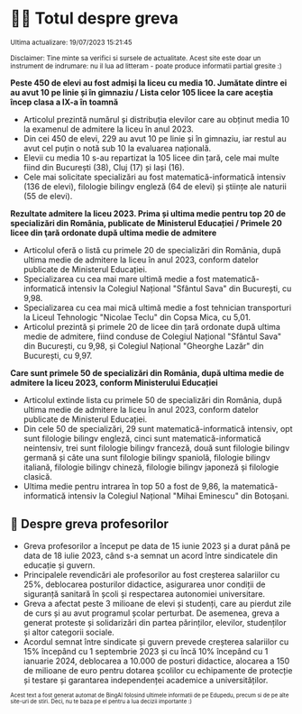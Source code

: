 # 👩‍🏫 Totul despre greva
<sub>Ultima actualizare: 19/07/2023 15:21:45</sub>

<sub>Disclaimer: Tine minte sa verifici si sursele de actualitate. Acest site este doar un instrument de indrumare: nu il lua ad litteram - poate produce informatii partial gresite :)</sub>

**Peste 450 de elevi au fost admiși la liceu cu media 10. Jumătate dintre ei au avut 10 pe linie și în gimnaziu / Lista celor 105 licee la care aceștia încep clasa a IX-a în toamnă**
- Articolul prezintă numărul și distribuția elevilor care au obținut media 10 la examenul de admitere la liceu în anul 2023.
- Din cei 450 de elevi, 229 au avut 10 pe linie și în gimnaziu, iar restul au avut cel puțin o notă sub 10 la evaluarea națională.
- Elevii cu media 10 s-au repartizat la 105 licee din țară, cele mai multe fiind din București (38), Cluj (17) și Iași (16).
- Cele mai solicitate specializări au fost matematică-informatică intensiv (136 de elevi), filologie bilingv engleză (64 de elevi) și științe ale naturii (55 de elevi).

**Rezultate admitere la liceu 2023. Prima și ultima medie pentru top 20 de specializări din România, publicate de Ministerul Educației / Primele 20 licee din ţară ordonate după ultima medie de admitere**
- Articolul oferă o listă cu primele 20 de specializări din România, după ultima medie de admitere la liceu în anul 2023, conform datelor publicate de Ministerul Educației.
- Specializarea cu cea mai mare ultimă medie a fost matematică-informatică intensiv la Colegiul Național "Sfântul Sava" din București, cu 9,98.
- Specializarea cu cea mai mică ultimă medie a fost tehnician transporturi la Liceul Tehnologic "Nicolae Teclu" din Copsa Mica, cu 5,01.
- Articolul prezintă și primele 20 de licee din țară ordonate după ultima medie de admitere, fiind conduse de Colegiul Național "Sfântul Sava" din București, cu 9,98, și Colegiul Național "Gheorghe Lazăr" din București, cu 9,97.

**Care sunt primele 50 de specializări din România, după ultima medie de admitere la liceu 2023, conform Ministerului Educației**
- Articolul extinde lista cu primele 50 de specializări din România, după ultima medie de admitere la liceu în anul 2023, conform datelor publicate de Ministerul Educației.
- Din cele 50 de specializări, 29 sunt matematică-informatică intensiv, opt sunt filologie bilingv engleză, cinci sunt matematică-informatică neintensiv, trei sunt filologie bilingv franceză, două sunt filologie bilingv germană și câte una sunt filologie bilingv spaniolă, filologie bilingv italiană, filologie bilingv chineză, filologie bilingv japoneză și filologie clasică.
- Ultima medie pentru intrarea în top 50 a fost de 9,86, la matematică-informatică intensiv la Colegiul Național "Mihai Eminescu" din Botoșani.

## 🏫 Despre greva profesorilor
- Greva profesorilor a început pe data de 15 iunie 2023 și a durat până pe data de 18 iulie 2023, când s-a semnat un acord între sindicatele din educație și guvern.
- Principalele revendicări ale profesorilor au fost creșterea salariilor cu 25%, deblocarea posturilor didactice, asigurarea unor condiții de siguranță sanitară în școli și respectarea autonomiei universitare.
- Greva a afectat peste 3 milioane de elevi și studenți, care au pierdut zile de curs și au avut programul școlar perturbat. De asemenea, greva a generat proteste și solidarizări din partea părinților, elevilor, studenților și altor categorii sociale.
- Acordul semnat între sindicate și guvern prevede creșterea salariilor cu 15% începând cu 1 septembrie 2023 și cu încă 10% începând cu 1 ianuarie 2024, deblocarea a 10.000 de posturi didactice, alocarea a 150 de milioane de euro pentru dotarea școlilor cu echipamente de protecție și testare și garantarea independenței academice a universităților.


<sub><sub>Acest text a fost generat automat de BingAI folosind ultimele informatii de pe Edupedu, precum si de pe alte site-uri de stiri. Deci, nu te baza pe el pentru a lua decizii importante :)</sub></sub>